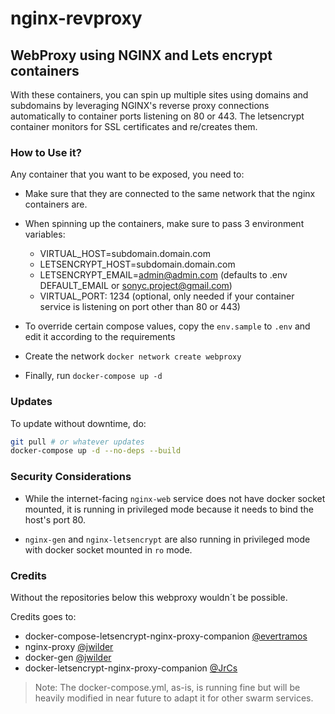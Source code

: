 # nginx-revproxy

## WebProxy using NGINX and Lets encrypt containers

With these containers, you can spin up multiple sites using domains and
subdomains by leveraging NGINX's reverse proxy connections automatically
to container ports listening on 80 or 443. The letsencrypt container
monitors for SSL certificates and re/creates them.

### How to Use it?

Any container that you want to be exposed, you need to:

- Make sure that they are connected to the same network that the nginx
containers are.

- When spinning up the containers, make sure to pass 3 environment
variables:
    - VIRTUAL_HOST=subdomain.domain.com
    - LETSENCRYPT_HOST=subdomain.domain.com
    - LETSENCRYPT_EMAIL=admin@admin.com (defaults to .env DEFAULT_EMAIL or sonyc.project@gmail.com)
    - VIRTUAL_PORT: 1234 (optional, only needed if your container service is listening on port other than 80 or 443)

- To override certain compose values, copy the `env.sample` to `.env` and edit it according to the requirements

- Create the network `docker network create webproxy`
- Finally, run `docker-compose up -d`

### Updates

To update without downtime, do:

```bash
git pull # or whatever updates
docker-compose up -d --no-deps --build
```


### Security Considerations

- While the internet-facing `nginx-web` service does not have docker socket mounted,
it is running in privileged mode because it needs to bind the host's port 80.

- `nginx-gen` and `nginx-letsencrypt` are also running in privileged mode with
docker socket mounted in `ro` mode.


### Credits

Without the repositories below this webproxy wouldn´t be possible.

Credits goes to:
- docker-compose-letsencrypt-nginx-proxy-companion [@evertramos](https://github.com/evertramos/docker-compose-letsencrypt-nginx-proxy-companion)
- nginx-proxy [@jwilder](https://github.com/jwilder/nginx-proxy)
- docker-gen [@jwilder](https://github.com/jwilder/docker-gen)
- docker-letsencrypt-nginx-proxy-companion [@JrCs](https://github.com/JrCs/docker-letsencrypt-nginx-proxy-companion)

> Note: The docker-compose.yml, as-is, is running fine but will be heavily
> modified in near future to adapt it for other swarm services.
